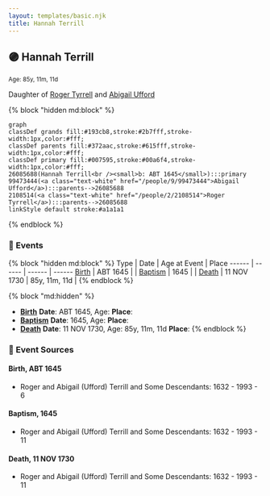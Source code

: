 ```yaml
---
layout: templates/basic.njk
title: Hannah Terrill
---
```

## 🟣 Hannah Terrill
<small>Age: 85y, 11m, 11d</small>

Daughter of [Roger Tyrrell](/people/2/2108514) and [Abigail Ufford](/people/9/99473444)

{% block "hidden md:block" %}
```mermaid
graph
classDef grands fill:#193cb8,stroke:#2b7fff,stroke-width:1px,color:#fff;
classDef parents fill:#372aac,stroke:#615fff,stroke-width:1px,color:#fff;
classDef primary fill:#007595,stroke:#00a6f4,stroke-width:1px,color:#fff;
26085688(Hannah Terrill<br /><small>b: ABT 1645</small>):::primary
99473444(<a class="text-white" href="/people/9/99473444">Abigail Ufford</a>):::parents-->26085688
2108514(<a class="text-white" href="/people/2/2108514">Roger Tyrrell</a>):::parents-->26085688
linkStyle default stroke:#a1a1a1
```
{% endblock %}

### 📆 Events

{% block "hidden md:block" %}
Type | Date | Age at Event | Place
------ | ------ | ------ | ------
[Birth](#event-event-2) | ABT 1645 |  |
[Baptism](#event-event-0) | 1645 |  |
[Death](#event-event-4) | 11 NOV 1730 | 85y, 11m, 11d |
{% endblock %}

{% block "md:hidden" %}
- **[Birth](#event-event-2)**
**Date**: ABT 1645, Age:
**Place**:
- **[Baptism](#event-event-0)**
**Date**: 1645, Age:
**Place**:
- **[Death](#event-event-4)**
**Date**: 11 NOV 1730, Age: 85y, 11m, 11d
**Place**:
{% endblock %}

### 📰 Event Sources

#### <a id="event-event-2"></a> Birth, ABT 1645
* Roger and Abigail (Ufford) Terrill and Some Descendants: 1632 - 1993  - 6

#### <a id="event-event-0"></a> Baptism, 1645
* Roger and Abigail (Ufford) Terrill and Some Descendants: 1632 - 1993  - 11

#### <a id="event-event-4"></a> Death, 11 NOV 1730
* Roger and Abigail (Ufford) Terrill and Some Descendants: 1632 - 1993  - 11